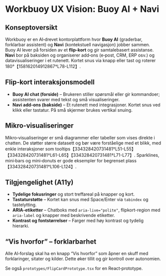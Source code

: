 # Workbuoy UX Vision: Buoy AI + Navi

## Konseptoversikt

Workbuoy er en AI‑drevet kontorplattform hvor **Buoy AI** (graderbar, forklarbar assistent) og **Navi** (kontekstuell navigasjon) jobber sammen. Buoy AI lever på forsiden av et **flip‑kort** og gir samtalebasert assistanse. **Navi** bor på baksiden og organiserer add‑ons (e‑post, CRM, ERP osv.) og datavisualiseringer i et rutenett. Kortet snus via knapp eller tast og roterer 180°【158162014912867†L78-L112】.

## Flip‑kort interaksjonsmodell

* **Buoy AI chat (forside)** – Brukeren stiller spørsmål eller gir kommandoer; assistenten svarer med tekst og små visualiseringer.
* **Navi add‑ons (bakside)** – Et rutenett med integrasjoner. Kortet snus ved klikk eller tastatur. På små skjermer brukes vertikal snuing.

## Mikro‑visualiseringer

Mikro‑visualiseringer er små diagrammer eller tabeller som vises direkte i chatten. De støtter større datasett og bør være forståelige med et blikk, med enkle interaksjoner som tooltips【334328420731481†L51-L55】【334328420731481†L61-L65】【334328420731481†L71-L77】. Sparklines, mini‑bars og mini‑donuts er gode eksempler for begrenset plass【334328420731481†L106-L124】.

## Tilgjengelighet (A11y)

* **Tydelige fokusringer** og stort treffareal på knapper og kort.
* **Tastaturstøtte** – Kortet kan snus med Space/Enter via `tabindex` og tastelytting.
* **ARIA‑etiketter** – Chatboks med `aria-live="polite"`, flipkort-region med `aria-label` og knapper med beskrivende etiketter.
* **Kontrast og fontstørrelser** – Farger med høy kontrast og tydelig hierarki.

## “Vis hvorfor” – forklarbarhet

Alle AI‑forslag skal ha en knapp “Vis hvorfor” som åpner en skuff med forklaringer, sitater og kilder. Dette øker tillit og gir kontroll over autonomien.

Se også `prototypes/FlipCardPrototype.tsx` for en React‑prototype.
